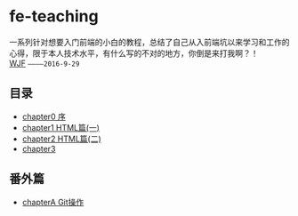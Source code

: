# fe-teaching
<p>一系列针对想要入门前端的小白的教程，总结了自己从入前端坑以来学习和工作的心得，限于本人技术水平，有什么写的不对的地方，你倒是来打我啊？！<br/>
<a href="http://www.yslpartition.com/wjf/resume/introduce.html">WJF</a>
<code>————2016-9-29</code>
</p>
<h2>目录</h2>
<ul>
	<li>
		<a href="./chapter0.md">chapter0  序</a>
	</li>
	<li>
		<a href="./chapter1.md">chapter1 HTML篇(一)</a>
	</li>
	<li>
		<a href="./chapter2.md">chapter2 HTML篇(二)</a>
	</li>
	<li>
		<a href="./chapter3.md">chapter3</a>
	</li>
</ul>
<h2>番外篇</h2>
<ul>
	<li>
		<a href="./chapterA.md">chapterA  Git操作</a>
	</li>
	
</ul>

